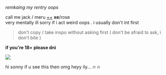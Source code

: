 *remkaing my rentry oops*

call me jack / meru [++](https://en.pronouns.page/@gigolo) **xe**/rose  
very mentally ill sorry if i act weird oops . i usually don't int first  

> don't copy / take inspo without asking first ( don't be afraid to ask, i don't bite )

**if you're 18+ please dni**

![](https://cdn.discordapp.com/attachments/729124835296280689/1068074827069542440/image.jpeg)

hi sonny if u see this then omg heyy ily... :fire: :fire:
